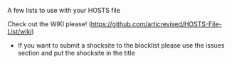 A few lists to use with your HOSTS file

Check out the WIKI please! 
(https://github.com/articrevised/HOSTS-File-List/wiki)

 - If you want to submit a shocksite to the blocklist please use the issues section and put the shocksite in the title
